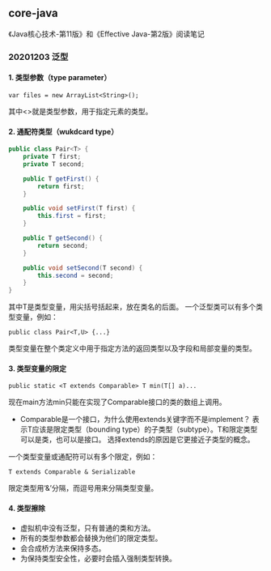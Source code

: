 ## core-java
《Java核心技术-第11版》和《Effective Java-第2版》阅读笔记

### 20201203 泛型
#### 1. 类型参数（type parameter）
```
var files = new ArrayList<String>();
```
其中<>就是类型参数，用于指定元素的类型。

#### 2. 通配符类型（wukdcard type）
```java
public class Pair<T> {
    private T first;
    private T second;

    public T getFirst() {
        return first;
    }

    public void setFirst(T first) {
        this.first = first;
    }

    public T getSecond() {
        return second;
    }

    public void setSecond(T second) {
        this.second = second;
    }
}
```
其中T是类型变量，用尖括号括起来，放在类名的后面。
一个泛型类可以有多个类型变量，例如：
```
public class Pair<T,U> {...}
```
类型变量在整个类定义中用于指定方法的返回类型以及字段和局部变量的类型。

#### 3. 类型变量的限定
```
public static <T extends Comparable> T min(T[] a)...
```
现在main方法min只能在实现了Comparable接口的类的数组上调用。

* Comparable是一个接口，为什么使用extends关键字而不是implement？
表示T应该是限定类型（bounding type）的子类型（subtype）。T和限定类型可以是类，也可以是接口。
选择extends的原因是它更接近子类型的概念。

一个类型变量或通配符可以有多个限定，例如：
```
T extends Comparable & Serializable
```
限定类型用‘&’分隔，而逗号用来分隔类型变量。

#### 4. 类型擦除
* 虚拟机中没有泛型，只有普通的类和方法。
* 所有的类型参数都会替换为他们的限定类型。
* 会合成桥方法来保持多态。
* 为保持类型安全性，必要时会插入强制类型转换。